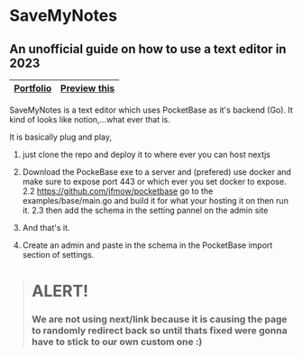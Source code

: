 # SaveMyNotes

## An unofficial guide on how to use a text editor in 2023

| <a href="https://jamesmowat.com/">Portfolio</a> | <a href="https://savemynotes.net/">Preview this</a> |
| ----------------------------------------------- | --------------------------------------------------- |

SaveMyNotes is a text editor which uses PocketBase as it's backend (Go). It kind of looks like notion,...what ever that is.

It is basically plug and play,

1. just clone the repo and deploy it to where ever you can host nextjs

2. Download the PockeBase exe to a server and (prefered) use docker and make sure to expose port 443 or which ever you set docker to expose.
   2.2 https://github.com/jfmow/pocketbase go to the examples/base/main.go and build it for what your hosting it on then run it.
   2.3 then add the schema in the setting pannel on the admin site

4. And that's it.

5. Create an admin and paste in the schema in the PocketBase import section of settings.

> # ALERT!
>
> ### We are not using next/link because it is causing the page to randomly redirect back so until thats fixed were gonna have to stick to our own custom one :)
